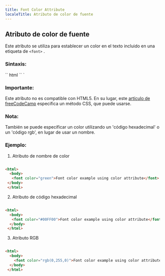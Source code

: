 ```yaml
---
title: Font Color Attribute
localeTitle: Atributo de color de fuente
---
```

## Atributo de color de fuente

Este atributo se utiliza para establecer un color en el texto incluido en una etiqueta de `<font>` .

### Sintaxis:

\`\` html \`\` \`

### Importante:

Este atributo no es compatible con HTML5. En su lugar, este [artículo de freeCodeCamp](https://guide.freecodecamp.org/css/colors) especifica un método CSS, que puede usarse.

### Nota:

También se puede especificar un color utilizando un 'código hexadecimal' o un 'código rgb', en lugar de usar un nombre.

### Ejemplo:

1.  Atributo de nombre de color

```html

<html> 
  <body> 
   <font color="green">Font color example using color attribute</font> 
 </body> 
 </html> 
```

2.  Atributo de código hexadecimal

```html

<html> 
  <body> 
   <font color="#00FF00">Font color example using color attribute</font> 
  </body> 
 </html> 
```

3.  Atributo RGB

```html

<html> 
  <body> 
    <font color="rgb(0,255,0)">Font color example using color attribute</font> 
  </body> 
 </html> 

```